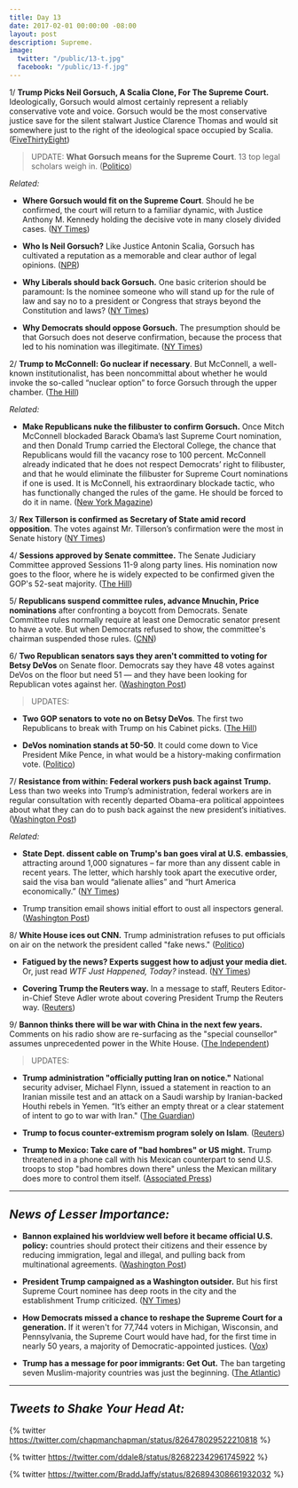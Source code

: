 ```yaml
---
title: Day 13
date: 2017-02-01 00:00:00 -08:00
layout: post
description: Supreme.
image:
  twitter: "/public/13-t.jpg"
  facebook: "/public/13-f.jpg"
---
```


1/ **Trump Picks Neil Gorsuch, A Scalia Clone, For The Supreme Court.** Ideologically, Gorsuch would almost certainly represent a reliably conservative vote and voice. Gorsuch would be the most conservative justice save for the silent stalwart Justice Clarence Thomas and would sit somewhere just to the right of the ideological space occupied by Scalia. ([FiveThirtyEight](https://fivethirtyeight.com/features/neil-gorsuch-supreme-court-trump/))

> UPDATE: **What Gorsuch means for the Supreme Court**. 13 top legal scholars weigh in. ([Politico](http://www.politico.com/magazine/story/2017/02/neil-gorsuch-supreme-court-future-214724))

_Related:_ 

  * **Where Gorsuch would fit on the Supreme Court**. Should he be confirmed, the court will return to a familiar dynamic, with Justice Anthony M. Kennedy holding the decisive vote in many closely divided cases. ([NY Times](https://www.nytimes.com/interactive/2017/01/31/us/politics/trump-supreme-court-nominee.html))

  * **Who Is Neil Gorsuch?** Like Justice Antonin Scalia, Gorsuch has cultivated a reputation as a memorable and clear author of legal opinions. ([NPR](http://www.npr.org/2017/01/31/511850519/who-is-neil-gorsuch-trumps-first-pick-for-the-supreme-court)) 
  
  * **Why Liberals should back Gorsuch.** One basic criterion should be paramount: Is the nominee someone who will stand up for the rule of law and say no to a president or Congress that strays beyond the Constitution and laws? ([NY Times](https://www.nytimes.com/2017/01/31/opinion/why-liberals-should-back-neil-gorsuch.html))

  * **Why Democrats should oppose Gorsuch.** The presumption should be that Gorsuch does not deserve confirmation, because the process that led to his nomination was illegitimate. ([NY Times](https://www.nytimes.com/2017/01/31/opinion/neil-gorsuch-how-democrats-should-respond.html))
 
 2/ **Trump to McConnell: Go nuclear if necessary**. But McConnell, a well-known institutionalist, has been noncommittal about whether he would invoke the so-called “nuclear option” to force Gorsuch through the upper chamber. ([The Hill](http://thehill.com/homenews/administration/317348-trump-to-mcconnell-go-nuclear-if-necessary))

 _Related:_ 

  * **Make Republicans nuke the filibuster to confirm Gorsuch.** Once Mitch McConnell blockaded Barack Obama’s last Supreme Court nomination, and then Donald Trump carried the Electoral College, the chance that Republicans would fill the vacancy rose to 100 percent. McConnell already indicated that he does not respect Democrats’ right to filibuster, and that he would eliminate the filibuster for Supreme Court nominations if one is used. It is McConnell, his extraordinary blockade tactic, who has functionally changed the rules of the game. He should be forced to do it in name. ([New York Magazine](http://nymag.com/daily/intelligencer/2017/01/make-republicans-nuke-the-filibuster-to-confirm-gorsuch.html))

3/ **Rex Tillerson is confirmed as Secretary of State amid record opposition**. The votes against Mr. Tillerson’s confirmation were the most in Senate history ([NY Times](https://www.nytimes.com/2017/02/01/us/politics/rex-tillerson-secretary-of-state-confirmed.html))

4/ **Sessions approved by Senate committee.** The Senate Judiciary Committee approved Sessions 11-9 along party lines. His nomination now goes to the floor, where he is widely expected to be confirmed given the GOP's 52-seat majority. ([The Hill](http://thehill.com/homenews/administration/317035-sessions-approved-by-senate-committee))

5/ **Republicans suspend committee rules, advance Mnuchin, Price nominations** after confronting a boycott from Democrats. Senate Committee rules normally require at least one Democratic senator present to have a vote. But when Democrats refused to show, the committee's chairman suspended those rules. ([CNN](http://www.cnn.com/2017/02/01/politics/republicans-vote-to-suspend-committee-rules-advance-mnuchin-price-nominations/))

6/ **Two Republican senators says they aren't committed to voting for Betsy DeVos** on Senate floor. Democrats say they have 48 votes against DeVos on the floor but need 51 — and they have been looking for Republican votes against her. ([Washington Post](https://www.washingtonpost.com/news/answer-sheet/wp/2017/01/31/two-republican-senators-says-they-arent-committed-to-voting-for-betsy-devos-on-senate-floor/))

> UPDATES: 
>
*  **Two GOP senators to vote no on Betsy DeVos**. The first two Republicans to break with Trump on his Cabinet picks. ([The Hill](http://thehill.com/homenews/senate/317379-gop-senator-to-vote-no-on-betsy-devos))
> 
* **DeVos nomination stands at 50-50**. It could come down to Vice President Mike Pence, in what would be a history-making confirmation vote. ([Politico](http://www.politico.com/story/2017/02/susan-collins-betsy-devos-confirmation-234497))

7/ **Resistance from within: Federal workers push back against Trump.** Less than two weeks into Trump’s administration, federal workers are in regular consultation with recently departed Obama-era political appointees about what they can do to push back against the new president’s initiatives. ([Washington Post](http://www.washingtonpost.com/politics/resistance-from-within-federal-workers-push-back-against-trump/2017/01/31/c65b110e-e7cb-11e6-b82f-687d6e6a3e7c_story.html))

_Related:_ 

  * **State Dept. dissent cable on Trump's ban goes viral at U.S. embassies**, attracting around 1,000 signatures – far more than any dissent cable in recent years. The letter, which harshly took apart the executive order, said the visa ban would “alienate allies” and “hurt America economically.” ([NY Times](https://www.nytimes.com/2017/01/31/world/americas/state-dept-dissent-cable-trump-immigration-order.html))

  * Trump transition email shows initial effort to oust all inspectors general. ([Washington Post](https://www.washingtonpost.com/news/politics/wp/2017/02/01/trump-transition-email-shows-initial-effort-to-oust-all-inspectors-general/))

8/ **White House ices out CNN.** Trump administration refuses to put officials on air on the network the president called "fake news." ([Politico](http://www.politico.com/story/2017/01/trump-cnn-press-234455))

  * **Fatigued by the news? Experts suggest how to adjust your media diet.** Or, just read _WTF Just Happened, Today?_ instead. ([NY Times](https://www.nytimes.com/2017/02/01/us/news-media-social-media-information-overload.html))

  * **Covering Trump the Reuters way.** In a message to staff, Reuters Editor-in-Chief Steve Adler wrote about covering President Trump the Reuters way. ([Reuters](http://www.reuters.com/article/rpb-adlertrump-idUSKBN15F276))

9/ **Bannon thinks there will be war with China in the next few years.** Comments on his radio show are re-surfacing as the "special counsellor" assumes unprecedented power in the White House. ([The Independent](http://www.independent.co.uk/news/world/americas/donald-trump-steve-bannon-china-south-sea-war-chinese-us-president-special-counsellor-a7556546.html))

> UPDATES: 
>
* **Trump administration "officially putting Iran on notice."** National security adviser, Michael Flynn, issued a statement in reaction to an Iranian missile test and an attack on a Saudi warship by Iranian-backed Houthi rebels in Yemen. “It’s either an empty threat or a clear statement of intent to go to war with Iran." ([The Guardian](https://www.theguardian.com/world/2017/feb/01/iran-trump-michael-flynn-on-notice))
>
* **Trump to focus counter-extremism program solely on Islam**. ([Reuters](http://www.reuters.com/article/us-usa-trump-extremists-program-exclusiv-idUSKBN15G5VO))
>
* **Trump to Mexico: Take care of "bad hombres" or US might.** Trump threatened in a phone call with his Mexican counterpart to send U.S. troops to stop "bad hombres down there" unless the Mexican military does more to control them itself. ([Associated Press](http://staging.hosted.ap.org/dynamic/stories/U/US_TRUMP_MEXICO))

---

## _News of Lesser Importance:_

* **Bannon explained his worldview well before it became official U.S. policy:** countries should protect their citizens and their essence by reducing immigration, legal and illegal, and pulling back from multinational agreements. ([Washington Post](https://www.washingtonpost.com/politics/bannon-explained-his-worldview-well-before-it-became-official-us-policy/2017/01/31/2f4102ac-e7ca-11e6-80c2-30e57e57e05d_story.html))

* **President Trump campaigned as a Washington outsider.** But his first Supreme Court nominee has deep roots in the city and the establishment Trump criticized. ([NY Times](https://www.nytimes.com/2017/01/31/us/politics/neil-gorsuch-supreme-court-nominee.html))

* **How Democrats missed a chance to reshape the Supreme Court for a generation.** If it weren't for 77,744 voters in Michigan, Wisconsin, and Pennsylvania, the Supreme Court would have had, for the first time in nearly 50 years, a majority of Democratic-appointed justices. ([Vox](http://www.vox.com/2016/8/22/12484000/supreme-court-liberal-clinton))

* **Trump has a message for poor immigrants: Get Out.** The ban targeting seven Muslim-majority countries was just the beginning. ([The Atlantic](https://www.theatlantic.com/business/archive/2017/02/trump-immigrants/515310/))

---

## _Tweets to Shake Your Head At:_

{% twitter https://twitter.com/chapmanchapman/status/826478029522210818 %}

{% twitter https://twitter.com/ddale8/status/826822342961745922 %}

{% twitter https://twitter.com/BraddJaffy/status/826894308661932032 %}
